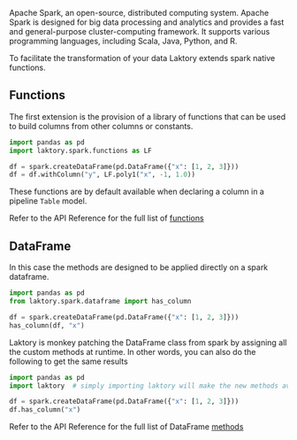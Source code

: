 Apache Spark, an open-source, distributed computing system. Apache Spark is designed for big data processing and analytics and provides a fast and general-purpose cluster-computing framework.
It supports various programming languages, including Scala, Java, Python, and R.

To facilitate the transformation of your data Laktory extends spark native functions.

## Functions
The first extension is the provision of a library of functions that can be used to build columns from other columns or constants.

```py
import pandas as pd
import laktory.spark.functions as LF

df = spark.createDataFrame(pd.DataFrame({"x": [1, 2, 3]}))
df = df.withColumn("y", LF.poly1("x", -1, 1.0))
```
These functions are by default available when declaring a column in a pipeline `Table` model.

Refer to the API Reference for the full list of [functions](TODO)

## DataFrame
In this case the methods are designed to be applied directly on a spark dataframe.
```py
import pandas as pd
from laktory.spark.dataframe import has_column

df = spark.createDataFrame(pd.DataFrame({"x": [1, 2, 3]}))
has_column(df, "x")
```

Laktory is monkey patching the DataFrame class from spark by assigning all the custom methods at runtime. In other words,
you can also do the following to get the same results
```py
import pandas as pd
import laktory  # simply importing laktory will make the new methods available from a DataFrame object

df = spark.createDataFrame(pd.DataFrame({"x": [1, 2, 3]}))
df.has_column("x")
```

Refer to the API Reference for the full list of DataFrame [methods](TODO)
